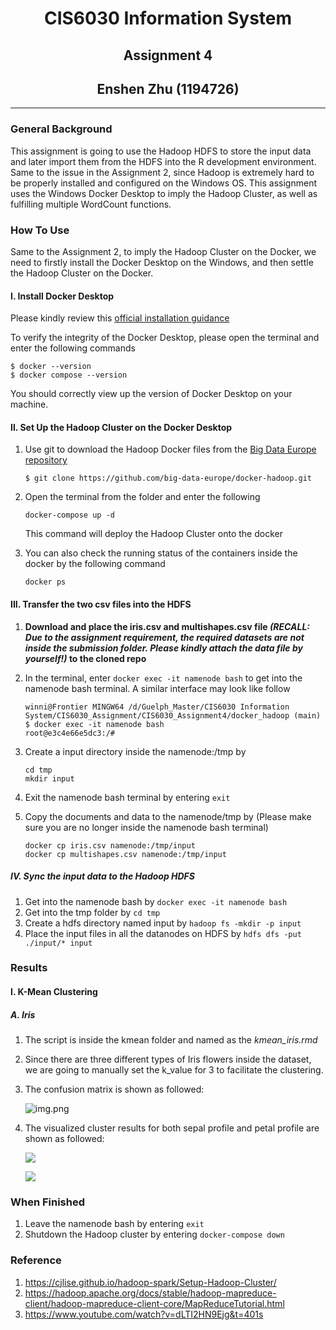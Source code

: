 # <div style="text-align: center;">CIS6030 Information System</div>

## <div style="text-align: center;">Assignment 4</div>

## <div style="text-align: center;"> Enshen Zhu (1194726)</div>

****

### General Background

This assignment is going to use the Hadoop HDFS to store the input data and later import them from the HDFS into the R
development environment. Same to the issue in the Assignment 2, since Hadoop is extremely hard to be properly installed
and configured on the Windows OS. This assignment uses the Windows Docker Desktop to imply the Hadoop Cluster, as well
as fulfilling multiple WordCount functions.

### How To Use

Same to the Assignment 2, to imply the Hadoop Cluster on the Docker, we need to firstly install the Docker Desktop on
the Windows, and then settle the Hadoop Cluster on the Docker.

#### I. Install Docker Desktop

Please kindly review this [official installation guidance](https://docs.docker.com/desktop/install/windows-install/)

To verify the integrity of the Docker Desktop, please open the terminal and enter the following commands

```
$ docker --version
$ docker compose --version
```

You should correctly view up the version of Docker Desktop on your machine.

#### II. Set Up the Hadoop Cluster on the Docker Desktop

1. Use git to download the Hadoop Docker files from
   the [Big Data Europe repository](https://github.com/big-data-europe/docker-hadoop)

   ```$ git clone https://github.com/big-data-europe/docker-hadoop.git```
2. Open the terminal from the folder and enter the following

   ```docker-compose up -d```

   This command will deploy the Hadoop Cluster onto the docker

3. You can also check the running status of the containers inside the docker by the following command

   ```docker ps```

#### III. Transfer the two csv files into the HDFS

1. <b>Download and place the iris.csv and multishapes.csv file <em>(RECALL: Due to the assignment requirement, the
   required datasets are not inside the submission folder. Please kindly attach the data file by yourself!)</em> to the
   cloned repo</b>
2. In the terminal, enter ```docker exec -it namenode bash``` to get into the namenode bash terminal. A similar
   interface may look like follow

   ```
   winni@Frontier MINGW64 /d/Guelph_Master/CIS6030 Information System/CIS6030_Assignment/CIS6030_Assignment4/docker_hadoop (main)
   $ docker exec -it namenode bash
   root@e3c4e66e5dc3:/#
   ```
3. Create a input directory inside the namenode:/tmp by
   ```
   cd tmp
   mkdir input
   ```
4. Exit the namenode bash terminal by entering ```exit```
5. Copy the documents and data to the namenode/tmp by (Please make sure you are no longer inside the namenode bash
   terminal)

   ```
   docker cp iris.csv namenode:/tmp/input
   docker cp multishapes.csv namenode:/tmp/input
   ```

##### IV. Sync the input data to the Hadoop HDFS

1. Get into the namenode bash by  ```docker exec -it namenode bash```
2. Get into the tmp folder by ```cd tmp```
3. Create a hdfs directory named input by ```hadoop fs -mkdir -p input```
4. Place the input files in all the datanodes on HDFS by ```hdfs dfs -put ./input/* input```

### Results

#### I. K-Mean Clustering

##### A. Iris

1. The script is inside the kmean folder and named as the *kmean_iris.rmd*
2. Since there are three different types of Iris flowers inside the dataset, we are going to manually set the k_value
   for 3 to facilitate the clustering.
3. The confusion matrix is shown as followed:

   ![img.png](image_assets/iris_kmean_cm.png)

4. The visualized cluster results for both sepal profile and petal profile are shown as followed:

   ![](image_assets/iris_kmean_sepal.png)

   ![](image_assets/iris_kmean_petal.png)

### When Finished

1. Leave the namenode bash by entering ```exit```
2. Shutdown the Hadoop cluster by entering ```docker-compose down```

### Reference

1. https://cjlise.github.io/hadoop-spark/Setup-Hadoop-Cluster/
2. https://hadoop.apache.org/docs/stable/hadoop-mapreduce-client/hadoop-mapreduce-client-core/MapReduceTutorial.html
3. https://www.youtube.com/watch?v=dLTI2HN9Ejg&t=401s